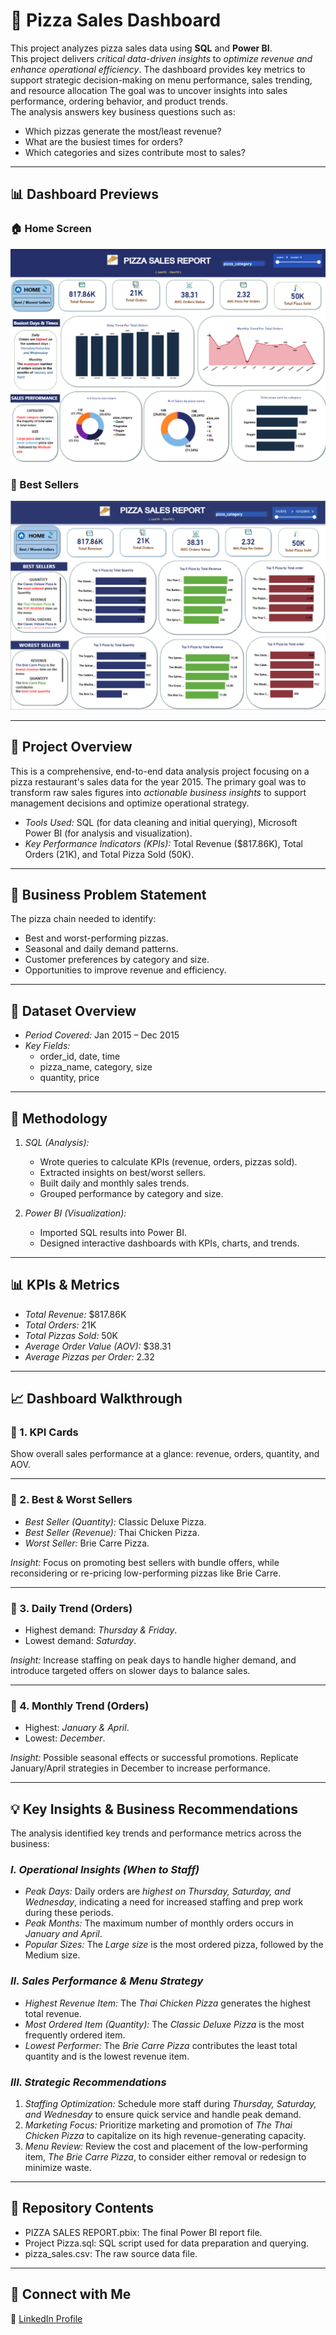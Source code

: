 # 🍕 Pizza Sales Dashboard

This project analyzes pizza sales data using **SQL** and **Power BI**.  
This project delivers *critical data-driven insights* to *optimize revenue and enhance operational efficiency*. The dashboard provides key metrics to support strategic decision-making on menu performance, sales trending, and resource allocation 
The goal was to uncover insights into sales performance, ordering behavior, and product trends.  
The analysis answers key business questions such as:  
- Which pizzas generate the most/least revenue?  
- What are the busiest times for orders?  
- Which categories and sizes contribute most to sales?  


---

## 📊 Dashboard Previews

### 🏠 Home Screen
![Home Dashboard](Screenshot%202025-09-26%20163734.png)

### 🥇 Best Sellers
![Best Sellers Dashboard](Screenshot%202025-09-27%20161522.png)


---

## 🎯 Project Overview

This is a comprehensive, end-to-end data analysis project focusing on a pizza restaurant's sales data for the year 2015. The primary goal was to transform raw sales figures into *actionable business insights* to support management decisions and optimize operational strategy.

* *Tools Used:* SQL (for data cleaning and initial querying), Microsoft Power BI (for analysis and visualization).
* *Key Performance Indicators (KPIs):* Total Revenue ($817.86K), Total Orders (21K), and Total Pizza Sold (50K).

---

## 🎯 Business Problem Statement  
The pizza chain needed to identify:  
- Best and worst-performing pizzas.  
- Seasonal and daily demand patterns.  
- Customer preferences by category and size.  
- Opportunities to improve revenue and efficiency.

---

## 📂 Dataset Overview  
- *Period Covered:* Jan 2015 – Dec 2015  
- *Key Fields:*  
  - order_id, date, time  
  - pizza_name, category, size  
  - quantity, price  

---

## 🔄 Methodology  
1. *SQL (Analysis):*  
   - Wrote queries to calculate KPIs (revenue, orders, pizzas sold).  
   - Extracted insights on best/worst sellers.  
   - Built daily and monthly sales trends.  
   - Grouped performance by category and size.  

2. *Power BI (Visualization):*  
   - Imported SQL results into Power BI.  
   - Designed interactive dashboards with KPIs, charts, and trends.  


---

## 📊 KPIs & Metrics  
- *Total Revenue:* $817.86K  
- *Total Orders:* 21K  
- *Total Pizzas Sold:* 50K  
- *Average Order Value (AOV):* $38.31  
- *Average Pizzas per Order:* 2.32  

---

## 📈 Dashboard Walkthrough  

### 🔹 1. KPI Cards  
Show overall sales performance at a glance: revenue, orders, quantity, and AOV.  

---

### 🔹 2. Best & Worst Sellers  
- *Best Seller (Quantity):* Classic Deluxe Pizza.  
- *Best Seller (Revenue):* Thai Chicken Pizza.  
- *Worst Seller:* Brie Carre Pizza.  

*Insight:* Focus on promoting best sellers with bundle offers, while reconsidering or re-pricing low-performing pizzas like Brie Carre.  

---

### 🔹 3. Daily Trend (Orders)  
- Highest demand: *Thursday & Friday*.  
- Lowest demand: *Saturday*.  

*Insight:* Increase staffing on peak days to handle higher demand, and introduce targeted offers on slower days to balance sales.  

---

### 🔹 4. Monthly Trend (Orders)  
- Highest: *January & April*.  
- Lowest: *December*.  

*Insight:* Possible seasonal effects or successful promotions. Replicate January/April strategies in December to increase performance.  

---

## 💡 Key Insights & Business Recommendations

The analysis identified key trends and performance metrics across the business:

### *I. Operational Insights (When to Staff)*

* *Peak Days:* Daily orders are *highest on Thursday, Saturday, and Wednesday*, indicating a need for increased staffing and prep work during these periods.
* *Peak Months:* The maximum number of monthly orders occurs in *January and April*.
* *Popular Sizes:* The *Large size* is the most ordered pizza, followed by the Medium size.

### *II. Sales Performance & Menu Strategy*

* *Highest Revenue Item:* The *Thai Chicken Pizza* generates the highest total revenue.
* *Most Ordered Item (Quantity):* The *Classic Deluxe Pizza* is the most frequently ordered item.
* *Lowest Performer:* The *Brie Carre Pizza* contributes the least total quantity and is the lowest revenue item.

### *III. Strategic Recommendations*

1.  *Staffing Optimization:* Schedule more staff during *Thursday, Saturday, and Wednesday* to ensure quick service and handle peak demand.
2.  *Marketing Focus:* Prioritize marketing and promotion of *The Thai Chicken Pizza* to capitalize on its high revenue-generating capacity.
3.  *Menu Review:* Review the cost and placement of the low-performing item, *The Brie Carre Pizza*, to consider either removal or redesign to minimize waste.

---


## 📂 Repository Contents

* PIZZA SALES REPORT.pbix: The final Power BI report file.
* Project Pizza.sql: SQL script used for data preparation and querying.
* pizza_sales.csv: The raw source data file.

---

## 🔗 Connect with Me
💼 [LinkedIn Profile](http://linkedin.com/in/mohamed-ramadan-3a56b328b) 


